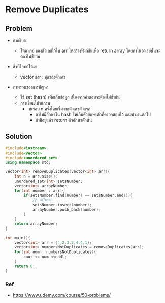 # Remove Duplicates

## Problem

- คำอธิบาย

  - ให้อาเรย์ ของตัวเลขไว้ใน arr ให้สร้างฟังก์ชันเพื่อ return array โดยค่าในอาเรย์นั้นจะต้องไม่ซ้ำกัน

- สิ่งที่โจทย์ให้มา

  - vector<int> arr : ชุดของตัวเลข

- ภาพรวมของการปัญหา
  - ใช้ set (hash) เพื่อเก็บข้อมูล เนื่องจากคำตอบจะต้องไม่ซ้ำกัน
  - การเขียนโปรแกรม
    - วนรอบ n ครั้งโดยเริ่มจากตัวเลขตัวแรก
      - ถ้าไม่มีอักษรใน hash ให้เก็บตัวอักษรตัวที่ตรวจสอบไว้ และทำงานต่อไป
      - ถ้ามีอยู่แล้ว return ตัวอักษรตัวนั้น

## Solution

```c++
#include<iostream>
#include<vector>
#include<unordered_set>
using namespace std;

vector<int> removeDuplicates(vector<int> arr){
    int n = arr.size();
    unordered_set<int> setsNumber;
    vector<int> arrayNumber;
    for(int number : arr){
        if(setsNumber.find(number) == setsNumber.end()){
            // ถ้าไม่เจอ
            setsNumber.insert(number);
            arrayNumber.push_back(number);
        }
    }
    return arrayNumber;
}

int main(){
    vector<int> arr = {4,2,3,2,4,4,1};
    vector<int> numbersNotDuplicates = removeDuplicates(arr);
    for(int num : numbersNotDuplicates){
        cout << num <<endl;
    }
    return 0;
}
```

### Ref

- https://www.udemy.com/course/50-problems/
